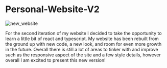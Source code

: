 # Personal-Website-V2
![new_website](https://user-images.githubusercontent.com/72225524/211462934-9be83f51-2012-430e-9bc5-d1e2dff7e0e1.png)

For the second iteration of my website I decided to take the opportunity to learn a little bit of react and typescript. My website has been rebuilt from the ground up with new code, a new look, and room for even more growth in the future. Overall there is still a lot of areas to tinker with and improve such as the responsive aspect of the site and a few style details, however overall I am excited to present this new version!
